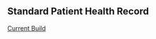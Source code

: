 ## Standard Patient Health Record

[Current Build](https://awatson.pages.mitre.org/sphr/)  


<!-- ### Physiology Model  

- [AllergyIntolerance](https://www.hl7.org/fhir/allergyintolerance.html)  
- [BodyStructure](https://www.hl7.org/fhir/bodystructure.html)
- [Condition](https://www.hl7.org/fhir/condition.html)
- [DiagnosticReport](https://www.hl7.org/fhir/diagnosticreport.html)
- [FamilyMemberHistory](https://www.hl7.org/fhir/familymemberhistory.html)
- [Immunization](https://www.hl7.org/fhir/immunization.html)
- [ImagingStudy](https://www.hl7.org/fhir/imagingstudy.html)
- [Media](https://www.hl7.org/fhir/media.html)
- [Medication](https://www.hl7.org/fhir/medication.html)
- [MedicationStatement](https://www.hl7.org/fhir/medicationstatement.html)
- [Patient](https://www.hl7.org/fhir/patient.html)
- [Observation](https://www.hl7.org/fhir/observation.html)
- [Procedure](https://www.hl7.org/fhir/procedure.html)
- [Sequence](https://www.hl7.org/fhir/sequence.html)
- [Specimen](https://www.hl7.org/fhir/specimen.html)

### Social

- [CarePlan](https://www.hl7.org/fhir/careplan.html)
- [CareTeam](https://www.hl7.org/fhir/careteam.html)
- [Goal](https://www.hl7.org/fhir/goal.html)
- [Practitioner](https://www.hl7.org/fhir/practitioner.html)
- [RelatedPerson](https://www.hl7.org/fhir/relatedperson.html)

### Administrative

- [Binary](https://www.hl7.org/fhir/binary.html)
- [Communication](https://www.hl7.org/fhir/communication.html)
- [Contract](https://www.hl7.org/fhir/contract.html)
- [Consent](https://www.hl7.org/fhir/consent.html)
- [Device](https://www.hl7.org/fhir/device.html)
- [DocumentReference](https://www.hl7.org/fhir/diagnosticresource.html)
- [Provenance](https://www.hl7.org/fhir/provenance.html)
- [Questionnaire](https://www.hl7.org/fhir/questionnaire.html)
- [QuestionnaireResponse](https://www.hl7.org/fhir/questionnaireresponse.html)


### Logical Models

- [HealthReceipt]()
- [SocialMedia]()
- [Environmental]()
 -->

